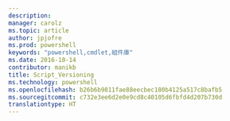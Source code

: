 ```yaml
---
description: 
manager: carolz
ms.topic: article
author: jpjofre
ms.prod: powershell
keywords: "powershell,cmdlet,組件庫"
ms.date: 2016-10-14
contributor: manikb
title: Script_Versioning
ms.technology: powershell
ms.openlocfilehash: b26b6b9811fae88eecbec180b4125a517c8bafb5
ms.sourcegitcommit: c732e3ee6d2e0e9cd8c40105d6fbfd4d207b730d
translationtype: HT
---
```

